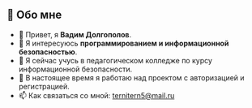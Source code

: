 ## 📎 Обо мне 

- 👋  Привет, я **Вадим Долгополов**.
- 👀  Я интересуюсь **программированием и информационной безопасностью**.
- 💼  Я сейчас учусь в педагогическом колледже по курсу информационной безопасности.
- 🧠  В настоящее время я работаю над проектом с авторизацией и регистрацией.
- 📫  Как связаться со мной: ternitern5@mail.ru
